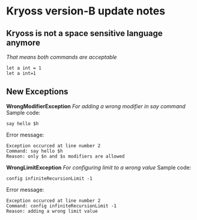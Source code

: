 # Kryoss version-B update notes
## Kryoss is not a space sensitive language anymore
*That means both commands are acceptable*
```
let a int = 1
let a int=1
```
## New Exceptions
**WrongModifierException**
*For adding a wrong modifier in say command*
Sample code:<br>
```
say hello $h
```
Error message:<br>
```
Exception occurced at line number 2
Command: say hello $h
Reason: only $n and $s modifiers are allowed
```
**WrongLimitException**
*For configuring limit to a wrong value*
Sample code:<br>
```
config infiniteRecursionLimit -1
```
Error message:<br>
```
Exception occurced at line number 2
Command: config infiniteRecursionLimit -1
Reason: adding a wrong limit value
```